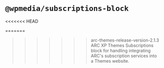 # `@wpmedia/subscriptions-block`

<<<<<<< HEAD

=======
>>>>>>> arc-themes-release-version-2.1.3
ARC XP Themes Subscriptions block for handling integrating ARC's subscription services into a Themes website. 